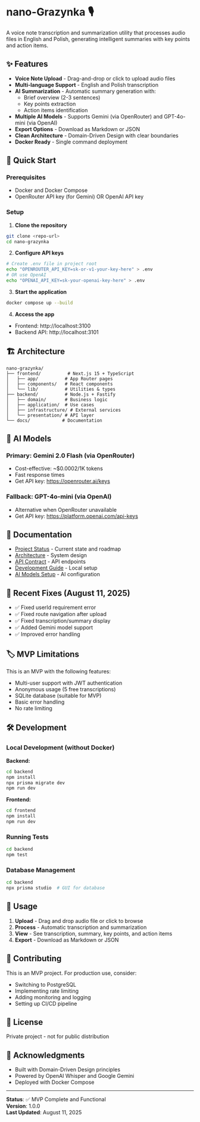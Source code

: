 # nano-Grazynka 🎙️

A voice note transcription and summarization utility that processes audio files in English and Polish, generating intelligent summaries with key points and action items.

## ✨ Features

- **Voice Note Upload** - Drag-and-drop or click to upload audio files
- **Multi-language Support** - English and Polish transcription
- **AI Summarization** - Automatic summary generation with:
  - Brief overview (2-3 sentences)
  - Key points extraction
  - Action items identification
- **Multiple AI Models** - Supports Gemini (via OpenRouter) and GPT-4o-mini (via OpenAI)
- **Export Options** - Download as Markdown or JSON
- **Clean Architecture** - Domain-Driven Design with clear boundaries
- **Docker Ready** - Single command deployment

## 🚀 Quick Start

### Prerequisites
- Docker and Docker Compose
- OpenRouter API key (for Gemini) OR OpenAI API key

### Setup

1. **Clone the repository**
```bash
git clone <repo-url>
cd nano-grazynka
```

2. **Configure API keys**
```bash
# Create .env file in project root
echo "OPENROUTER_API_KEY=sk-or-v1-your-key-here" > .env
# OR use OpenAI
echo "OPENAI_API_KEY=sk-your-openai-key-here" > .env
```

3. **Start the application**
```bash
docker compose up --build
```

4. **Access the app**
- Frontend: http://localhost:3100
- Backend API: http://localhost:3101

## 🏗️ Architecture

```
nano-grazynka/
├── frontend/          # Next.js 15 + TypeScript
│   ├── app/          # App Router pages
│   ├── components/   # React components
│   └── lib/          # Utilities & types
├── backend/          # Node.js + Fastify
│   ├── domain/       # Business logic
│   ├── application/  # Use cases
│   ├── infrastructure/ # External services
│   └── presentation/ # API layer
└── docs/            # Documentation
```

## 🤖 AI Models

### Primary: Gemini 2.0 Flash (via OpenRouter)
- Cost-effective: ~$0.0002/1K tokens
- Fast response times
- Get API key: https://openrouter.ai/keys

### Fallback: GPT-4o-mini (via OpenAI)
- Alternative when OpenRouter unavailable
- Get API key: https://platform.openai.com/api-keys

## 📖 Documentation

- [Project Status](./PROJECT_STATUS.md) - Current state and roadmap
- [Architecture](./docs/architecture/ARCHITECTURE.md) - System design
- [API Contract](./docs/api/api-contract.md) - API endpoints
- [Development Guide](./docs/development/DEVELOPMENT.md) - Local setup
- [AI Models Setup](./docs/development/AI_MODELS_SETUP.md) - AI configuration

## 🐛 Recent Fixes (August 11, 2025)

- ✅ Fixed userId requirement error
- ✅ Fixed route navigation after upload
- ✅ Fixed transcription/summary display
- ✅ Added Gemini model support
- ✅ Improved error handling

## 🏷️ MVP Limitations

This is an MVP with the following features:
- Multi-user support with JWT authentication
- Anonymous usage (5 free transcriptions)
- SQLite database (suitable for MVP)
- Basic error handling
- No rate limiting

## 🛠️ Development

### Local Development (without Docker)

**Backend:**
```bash
cd backend
npm install
npx prisma migrate dev
npm run dev
```

**Frontend:**
```bash
cd frontend
npm install
npm run dev
```

### Running Tests
```bash
cd backend
npm test
```

### Database Management
```bash
cd backend
npx prisma studio  # GUI for database
```

## 📝 Usage

1. **Upload** - Drag and drop audio file or click to browse
2. **Process** - Automatic transcription and summarization
3. **View** - See transcription, summary, key points, and action items
4. **Export** - Download as Markdown or JSON

## 🤝 Contributing

This is an MVP project. For production use, consider:
- Switching to PostgreSQL
- Implementing rate limiting
- Adding monitoring and logging
- Setting up CI/CD pipeline

## 📄 License

Private project - not for public distribution

## 🙏 Acknowledgments

- Built with Domain-Driven Design principles
- Powered by OpenAI Whisper and Google Gemini
- Deployed with Docker Compose

---

**Status**: ✅ MVP Complete and Functional  
**Version**: 1.0.0  
**Last Updated**: August 11, 2025